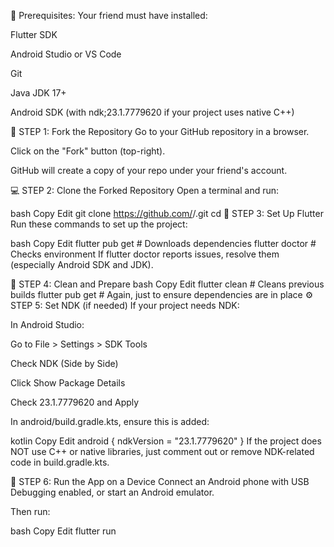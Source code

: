 📌 Prerequisites:
Your friend must have installed:

Flutter SDK

Android Studio or VS Code

Git

Java JDK 17+

Android SDK (with ndk;23.1.7779620 if your project uses native C++)

🔁 STEP 1: Fork the Repository
Go to your GitHub repository in a browser.

Click on the "Fork" button (top-right).

GitHub will create a copy of your repo under your friend's account.

💻 STEP 2: Clone the Forked Repository
Open a terminal and run:

bash
Copy
Edit
git clone https://github.com/<friend-username>/<your-repo-name>.git
cd <your-repo-name>
🔧 STEP 3: Set Up Flutter
Run these commands to set up the project:

bash
Copy
Edit
flutter pub get         # Downloads dependencies
flutter doctor          # Checks environment
If flutter doctor reports issues, resolve them (especially Android SDK and JDK).

🧹 STEP 4: Clean and Prepare
bash
Copy
Edit
flutter clean           # Cleans previous builds
flutter pub get         # Again, just to ensure dependencies are in place
⚙️ STEP 5: Set NDK (if needed)
If your project needs NDK:

In Android Studio:

Go to File > Settings > SDK Tools

Check NDK (Side by Side)

Click Show Package Details

Check 23.1.7779620 and Apply

In android/build.gradle.kts, ensure this is added:

kotlin
Copy
Edit
android {
    ndkVersion = "23.1.7779620"
}
If the project does NOT use C++ or native libraries, just comment out or remove NDK-related code in build.gradle.kts.

📱 STEP 6: Run the App on a Device
Connect an Android phone with USB Debugging enabled, or start an Android emulator.

Then run:

bash
Copy
Edit
flutter run